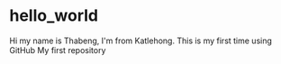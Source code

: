 # hello_world

Hi my name is Thabeng, I'm from Katlehong.
This is my first time using GitHub
My first repository
